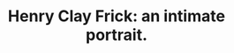 ---
layout: item
title: "Henry Clay Frick: an intimate portrait." 
id: 4517
permalink: items/4517/
---